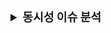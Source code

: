 <details>
<summary style="font-size: 1.3em; font-weight: bold;">동시성 이슈 분석</summary>
<div style="padding-left: 17px;">

### 동시성 문제가 발생할 수 있는 유즈케이스
#### 1. 좌석 예약(선점)
- 예상 기능
    - 동시에 같은 좌석에 대한 예약 요청이 들어오는 경우, 1건의 요청만 성공하고 다른 요청은 실패 처리
#### 2. 포인트 충전 / 사용
- 예상 기능
    - 여러 차례 포인트 충전 또는 사용 요청이 들어올 경우, 해당 요청을 순차 처리하여 포인트 잔액에 반영

---

### 락의 유형별 특징 분석
<details>
<summary>특징 분석</summary>
<div style="padding-left: 17px;">

#### 1. 낙관적 락
    * 특징
        - 충돌이 자주 발생하지 않는 환경에서 효율적
        - 자원에 대한 변경 작업 후 충돌 발생 여부를 검사
    * 성능
        - 낮은 충돌률에서 성능이 좋음
        - 충돌이 자주 발생하면 성능 급격히 저하
    * 장점
        - DB에 락을 걸지 않기 때문에 락 오버헤드 X
    * 단점
        - 충돌 발생 시 변경 작업 취소하고 재시도해야 한다면 오버헤드 발생할 수 있음
#### 2. 비관적 락
    * 특징
        - 충돌이 자주 발생하는 환경에서 효율적
        - 자원에 접근할 때 즉시 락을 걸게 됨
    * 성능
        - 높은 충돌률에서 성능이 좋음
        - 락 오버헤드가 발생할 수 있음
    * 장점
        - 자원의 일관성이 잘 유지됨
    * 단점
        - DB에 락을 걸기 때문에 락 오버헤드 O
        - 락이 걸린 상태에서 다른 프로세스가 대기해야 하므로 성능 저하 발생할 수 있음
#### 3. 분산 락
    * 특징
        - 분산 환경에서 자원의 일관성을 유지하기 위해 락을 관리하는 방식
    * 성능
        - 중앙 집중식 관리 시스템을 통해 성능 최적화 가능
    * 장점
        - 자원을 안전하게 공유할 수 있음
        - 분산 시스템의 일관성 유지할 수 있음
    * 단점
        - 락 관리 오버헤드가 발생할 수 있음
        - 복잡한 락 관리 시스템 필요할 수 있음
</div>
</details>

> 간단 요약

| 종류 | 낙관적 락 | 비관적 락 | 분산 락 |
| --- | --- | --- | --- |
| 설명 | 충돌이 거의 없을 것이라 가정하고 자원 변경 후 충돌 검사 | 충돌이 자주 발생할 것이라 가정하고 자원 접근 시 락을 걸어 충돌 방지 | 여러 서버나 프로세스가 자원을 공유할 때 네트워크를 통해 락 관리 |
| 특징 | 충돌 검사 후 처리 | 자원 접근 시 즉시 락 | 네트워크를 통한 락 관리 |
| 성능 | 낮은 충돌률에서 우수 | 높은 충돌률에서 우수 | 네트워크 지연 및 락 관리 오버헤드 |
| 장점 | 낮은 충돌률에서 높은 성능, 락 오버헤드 없음 | 안정적, 자원의 일관성 유지 | 자원의 안전한 공유, 분산 시스템의 일관성 유지 |
| 단점 | 충돌 발생 시 재시도 오버헤드, 높은 충돌률에서 성능 저하 | 락 오버헤드 발생, 락 대기로 인한 성능 저하 | 네트워크 지연, 복잡한 락 관리 시스템 필요 |

---

### 유즈케이스별 적용한 락과 이유
#### 1. 좌석 예약(선점)
<details>
<summary>분석</summary>
<div style="padding-left: 17px;">

#### 낙관적 락
    * 좋은 점
        - DB 커넥션을 오래 유지하지 않고, 락 오버헤드가 적음 (변경 시도 시에만 충돌 확인)
        - 1건의 요청만 성공하게 할 경우, 재시도 로직이 필요 없으므로 간단한 구현 가능 (단순 실패 처리)
    * 아쉬운 점
        - 자주 충돌이 발생하면 성능 저하될 수 있음
    * 결론
        - 1건의 요청만 성공시켜야 하는 케이스이므로 적합함
#### 비관적 락
    * 좋은 점
        - 하나의 요청만 성공시킬 수 있음
    * 아쉬운 점
        - DB 커넥션을 오래 유지해야 할 수 있음
    * 결론
        - 1건의 요청만 성공시키는 데 DB 커넥션을 오래 유지하는 부분으로 인해 적합하지 않음
#### 분산 락
    * 좋은 점
        - 하나의 요청만 성공시킬 수 있음
    * 아쉬운 점
        - 분산 락을 구현하고 관리하는 시스템 필요
    * 결론
        - 1건의 요청만 성공시킬 수 있고 DB 커넥션 이슈를 해소할 수 있어 적합함
</div>
</details>

> 간단 요약

| 종류 | 낙관적 락 | 비관적 락 | 분산 락 |
| --- | --- | --- | --- |
| 좋은 점 | 낮은 락 오버헤드, 간단한 실패 처리, 높은 성능 | 충돌 방지, 순서 보장, 안정성 | 분산 환경에서 충돌 방지 가능, 자원의 일관성 유지 |
| 아쉬운 점 | 높은 충돌률에서 성능 저하, 충돌 시 성공률 불확실성 증가 | 락 오버헤드 발생, 대기 시간 증가로 성능 저하, DB 커넥션 오래 유지 필요 | 네트워크 오버헤드, 복잡한 락 관리 시스템 필요 |

#### 결론
- 1건의 요청만 성공시키면서 DB 부하를 적게 줄 수 있는 `낙관적 락`과 `분산 락`이 적합

#### 2. 포인트 충전 / 사용
<details>
<summary>분석</summary>
<div style="padding-left: 17px;">

#### 낙관적 락
    * 좋은 점
        - 충돌이 적다면 성능이 좋을 수 있음
    * 아쉬운 점
        - 해당 유즈케이스의 경우, 충돌을 감지하고 재시도하는 방식으로 작성이 필요한데 순서 보장이 어려움
        - 충돌이 자주 발생하는 상황에서 성능 저하됨
    * 결론
        - 포인트 충전 / 사용에 대한 순차 처리가 중요하다고 생각되어 적합하지 않음
#### 비관적 락
    * 좋은 점
        - 자원 접근 시 락을 걸고 다른 요청을 대기시키므로 순서 보장할 수 있음
    * 아쉬운 점
        - 자원 접근 시마다 락을 걸기 떄문에 락 관리 오버헤드 발생
        - 요청이 많은 경우 대기 시간이 늘어나 성능 저하 발생
    * 결론
        - 처리 순서를 보장하여 일관성 유지 가능하므로 적합함
#### 분산 락
    * 좋은 점
        - 올바르게 구현 시 요청 순서 보장 가능
    * 아쉬운 점
        - 분산 락을 구현하고 관리하는 시스템 필요
    * 결론
        - 처리 순서를 보장하여 일관성 유지 가능하므로 적합함
</div>
</details>

> 간단 요약

| 종류 | 낙관적 락 | 비관적 락 | 분산 락 |
| --- | --- | --- | --- |
| 좋은 점 | 낮은 충돌률에서 고성능, 락 오버헤드 없음 | 요청 순서 보장, 안정성 | 분산 환경에서 순서 보장 가능, 자원의 일관성 유지 |
| 아쉬운 점 | 요청 순서 보장 어려움, 높은 충돌률에서 성능 저하 | 락 오버헤드 발생, 대기 시간 증가로 성능 저하 | 네트워크 오버헤드, 복잡한 락 관리 시스템 필요 |

#### 결론
- 요청 순서가 중요하므로 `비관적 락`과 `분산 락`이 적합

---

### 구현과 테스트
#### 1. 좌석 예약 (※ 1건만 성공)
| 종류      | 낙관적 락  | 비관적 락 |
|---------|--------|-------|
| 30건 요청  | 0.363s | 0.404s |
| 3000건 요청 | 1.087s | 1.280s |
- 각 요청 건수에 대한 평균 소요 시간
- cf. 비관적 락의 경우 공유 락, 베타 락 방식 변경이 시간에 크게 영향 없었음

#### 2. 포인트 충전 / 사용 (※ 순서 보장)
| 종류       | 낙관적 락    | 비관적 락  |
|----------|----------|--------|
| 5건 요청    | 0.328s | 0.366s |
- 각 요청 건수에 대한 평균 소요 시간
- 낙관적 락의 경우, 재시도 로직이 필요하고 요청 순서를 보장할 수 없음
    - 재시도 로직이 있는 경우에도 실패 케이스가 발생함
</div>
</details>